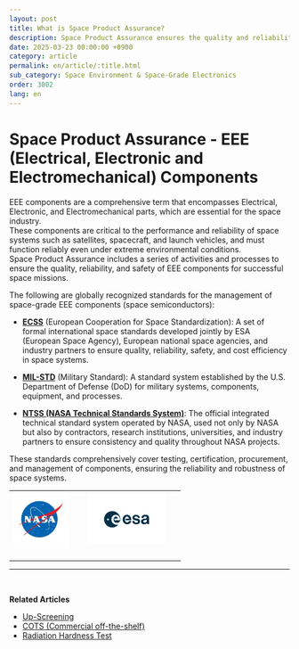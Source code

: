 ```yaml
---
layout: post
title: What is Space Product Assurance?
description: Space Product Assurance ensures the quality and reliability of space-grade EEE components through global standards like ECSS, MIL-STD, and NASA technical standards.
date: 2025-03-23 00:00:00 +0900
category: article
permalink: en/article/:title.html
sub_category: Space Environment & Space-Grade Electronics
order: 3002
lang: en
---
```


# Space Product Assurance - EEE (Electrical, Electronic and Electromechanical) Components

EEE components are a comprehensive term that encompasses Electrical, Electronic, and Electromechanical parts, which are essential for the space industry.  
These components are critical to the performance and reliability of space systems such as satellites, spacecraft, and launch vehicles, and must function reliably even under extreme environmental conditions.  
Space Product Assurance includes a series of activities and processes to ensure the quality, reliability, and safety of EEE components for successful space missions.

The following are globally recognized standards for the management of space-grade EEE components (space semiconductors):

- <a href="https://ecss.nl/" target="_blank">**ECSS**</a> (European Cooperation for Space Standardization): A set of formal international space standards developed jointly by ESA (European Space Agency), European national space agencies, and industry partners to ensure quality, reliability, safety, and cost efficiency in space systems.

- <a href="https://www.dsp.dla.mil/Specs-Standards/" target="_blank">**MIL-STD**</a> (Military Standard): A standard system established by the U.S. Department of Defense (DoD) for military systems, components, equipment, and processes.

- <a href="https://standards.nasa.gov/NASA-Technical-Standards" target="_blank">**NTSS (NASA Technical Standards System)**</a>: The official integrated technical standard system operated by NASA, used not only by NASA but also by contractors, research institutions, universities, and industry partners to ensure consistency and quality throughout NASA projects.

These standards comprehensively cover testing, certification, procurement, and management of components, ensuring the reliability and robustness of space systems.

<!-- 2x2 Image Table -->
<table align="center" style="border: none; border-collapse: collapse;">
  <tr>
    <td align="center" style="border: none;">
      <img src="/assets/Articles/NASA.webp" style="float: left; margin: 0 20px 20px 0; width: 100px; max-width: 100%;">
    </td>
    <td align="center" style="border: none;">
      <img src="/assets/Articles/ESA.webp" style="float: left; margin: 0 20px 20px 0; width: 140px; max-width: 100%;">
    </td>
  </tr>
</table>

---

<br/>

**Related Articles**
- [Up-Screening](/en/article/12.upScreening.html)
- [COTS (Commercial off-the-shelf)](/en/article/5.COTS.html)
- [Radiation Hardness Test](/en/article/3.방사선-내성-평가.html)
